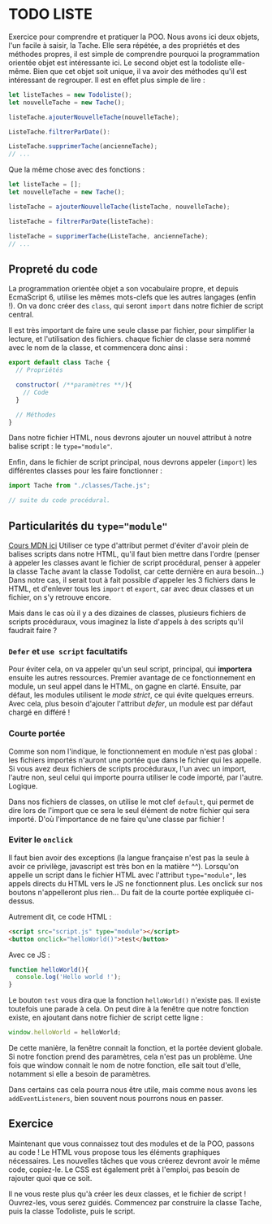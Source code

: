 # TODO LISTE
Exercice pour comprendre et pratiquer la POO. 
Nous avons ici deux objets, l'un facile à saisir, la Tache. Elle sera répétée, a des propriétés et des méthodes propres, il est simple de comprendre pourquoi la programmation orientée objet est intéressante ici.
Le second objet est la todoliste elle-même. Bien que cet objet soit unique, il va avoir des méthodes qu'il est intéressant de regrouper.
Il est en effet plus simple de lire :
```js
let listeTaches = new Todoliste();
let nouvelleTache = new Tache();

listeTache.ajouterNouvelleTache(nouvelleTache);

ListeTache.filtrerParDate():

ListeTache.supprimerTache(ancienneTache);
// ...
```
Que la même chose avec des fonctions : 
```js
let listeTache = [];
let nouvelleTache = new Tache();

listeTache = ajouterNouvelleTache(listeTache, nouvelleTache);

listeTache = filtrerParDate(listeTache):

listeTache = supprimerTache(ListeTache, ancienneTache);
// ...
```
## Propreté du code
La programmation orientée objet a son vocabulaire propre, et depuis EcmaScript 6, utilise les mêmes mots-clefs que les autres langages (enfin !). On va donc créer des `class`, qui seront `import` dans notre fichier de script central.

Il est très important de faire une seule classe par fichier, pour simplifier la lecture, et l'utilisation des fichiers.
chaque fichier de classe sera nommé avec le nom de la classe, et commencera donc ainsi : 
```js
export default class Tache {
  // Propriétés

  constructor( /**paramètres **/){
    // Code
  }

  // Méthodes
}
```
Dans notre fichier HTML, nous devrons ajouter un nouvel attribut à notre balise script : le `type="module"`.

Enfin, dans le fichier de script principal, nous devrons appeler (`import`) les différentes classes pour les faire fonctionner :

```js
import Tache from "./classes/Tache.js";

// suite du code procédural.
```

## Particularités du `type="module"`
[Cours MDN ici](https://developer.mozilla.org/fr/docs/Web/JavaScript/Guide/Modules)
Utiliser ce type d'attribut permet d'éviter d'avoir plein de balises scripts dans notre HTML, qu'il faut bien mettre dans l'ordre (penser à appeler les classes avant le fichier de script procédural, penser à appeler la classe Tache avant la classe Todolist, car cette dernière en aura besoin...) 
Dans notre cas, il serait tout à fait possible d'appeler les 3 fichiers dans le HTML, et d'enlever tous les `import` et `export`, car avec deux classes et un fichier, on s'y retrouve encore.

Mais dans le cas où il y a des dizaines de classes, plusieurs fichiers de scripts procéduraux, vous imaginez la liste d'appels à des scripts qu'il faudrait faire ? 

### `Defer` et `use script` facultatifs
Pour éviter cela, on va appeler qu'un seul script, principal, qui **importera** ensuite les autres ressources. Premier avantage de ce fonctionnement en module, un seul appel dans le HTML, on gagne en clarté. Ensuite, par défaut, les modules utilisent le *mode strict*, ce qui évite quelques erreurs. Avec cela, plus besoin d'ajouter l'attribut *defer*, un module est par défaut chargé en différé !

### Courte portée 
Comme son nom l'indique, le fonctionnement en module n'est pas global : les fichiers importés n'auront une portée que dans le fichier qui les appelle. Si vous avez deux fichiers de scripts procéduraux, l'un avec un import, l'autre non, seul celui qui importe pourra utiliser le code importé, par l'autre. Logique.

Dans nos fichiers de classes, on utilise le mot clef `default`, qui permet de dire lors de l'import que ce sera le seul élément de notre fichier qui sera importé. D'où l'importance de ne faire qu'une classe par fichier !

### Eviter le `onclick`
Il faut bien avoir des exceptions (la langue française n'est pas la seule à avoir ce privilège, javascript est très bon en la matière ^^).
Lorsqu'on appelle un script dans le fichier HTML avec l'attribut `type="module"`, les appels directs du HTML vers le JS ne fonctionnent plus. Les onclick sur nos boutons n'appelleront plus rien... Du fait de la courte portée expliquée ci-dessus.

Autrement dit, ce code HTML : 
```html
<script src="script.js" type="module"></script>
<button onclick="helloWorld()">test</button>
```
Avec ce JS :
```js
function helloWorld(){
  console.log('Hello world !');
}
```

Le bouton `test`  vous dira que la fonction `helloWorld()` n'existe pas.
Il existe toutefois une parade à cela. On peut dire à la fenêtre que notre fonction existe, en ajoutant dans notre fichier de script cette ligne :

```js
window.helloWorld = helloWorld;
```
De cette manière, la fenêtre connait la fonction, et la portée devient globale. Si notre fonction prend des paramètres, cela n'est pas un problème. Une fois que window connait le nom de notre fonction, elle sait tout d'elle, notamment si elle a besoin de paramètres.

Dans certains cas cela pourra nous être utile, mais comme nous avons les `addEventListeners`, bien souvent nous pourrons nous en passer.

## Exercice 
Maintenant que vous connaissez tout des modules et de la POO, passons au code !
Le HTML vous propose tous les éléments graphiques nécessaires. Les nouvelles tâches que vous créerez devront avoir le même code, copiez-le.
Le CSS est également prêt à l'emploi, pas besoin de rajouter quoi que ce soit.

Il ne vous reste plus qu'à créer les deux classes, et le fichier de script !
Ouvrez-les, vous serez guidés. Commencez par construire la classe Tache, puis la classe Todoliste, puis le script.